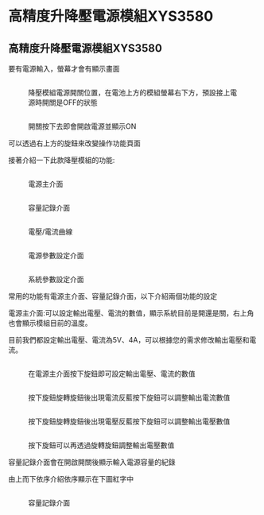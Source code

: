 # 高精度升降壓電源模組XYS3580

## 高精度升降壓電源模組XYS3580

要有電源輸入，螢幕才會有顯示畫面

<figure><img src="../.gitbook/assets/image (8).png" alt=""><figcaption><p>降壓模組電源開關位置，在電池上方的模組螢幕右下方，預設接上電源時開關是OFF的狀態</p></figcaption></figure>

<figure><img src="../.gitbook/assets/image (1) (2).png" alt=""><figcaption><p>開關按下去即會開啟電源並顯示ON</p></figcaption></figure>

可以透過右上方的旋鈕來改變操作功能頁面

接著介紹一下此款降壓模組的功能:

<figure><img src="../.gitbook/assets/image (3) (1).png" alt=""><figcaption><p>電源主介面</p></figcaption></figure>

<figure><img src="../.gitbook/assets/image (11).png" alt=""><figcaption><p>容量記錄介面</p></figcaption></figure>

<figure><img src="../.gitbook/assets/image (10).png" alt=""><figcaption><p>電壓/電流曲線</p></figcaption></figure>

<figure><img src="../.gitbook/assets/image (4).png" alt=""><figcaption><p>電源參數設定介面</p></figcaption></figure>

<figure><img src="../.gitbook/assets/image (2) (2).png" alt=""><figcaption><p>系統參數設定介面</p></figcaption></figure>

常用的功能有電源主介面、容量記錄介面，以下介紹兩個功能的設定

&#x20;

電源主介面:可以設定輸出電壓、電流的數值，顯示系統目前是開還是關，右上角也會顯示模組目前的溫度。

目前我們都設定輸出電壓、電流為5V、4A，可以根據您的需求修改輸出電壓和電流。

<figure><img src="../.gitbook/assets/image (12).png" alt=""><figcaption><p>在電源主介面按下旋鈕即可設定輸出電壓、電流的數值</p></figcaption></figure>

<figure><img src="../.gitbook/assets/image (9).png" alt=""><figcaption><p>按下旋鈕旋轉旋鈕後出現電流反藍按下旋鈕可以調整輸出電流數值</p></figcaption></figure>

<figure><img src="../.gitbook/assets/image (6).png" alt=""><figcaption><p>按下旋鈕旋轉旋鈕後出現電壓反藍按下旋鈕可以調整輸出電壓數值</p></figcaption></figure>

<figure><img src="../.gitbook/assets/image (5).png" alt=""><figcaption><p>按下旋鈕可以再透過旋轉旋鈕調整輸出電壓數值</p></figcaption></figure>

容量記錄介面會在開啟開關後顯示輸入電源容量的紀錄

由上而下依序介紹依序顯示在下圖紅字中

<figure><img src="../.gitbook/assets/image (7) (2).png" alt=""><figcaption><p>容量記錄介面</p></figcaption></figure>
